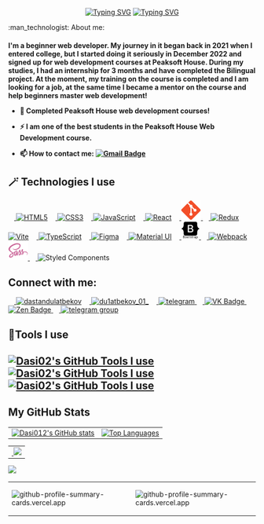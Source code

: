 
<!-- Hi ![](https://user-images.githubusercontent.com/18350557/176309783-0785949b-9127-417c-8b55-ab5a4333674e.gif)My name is Dastan Dulatbekov
===========================================================================================================================================
 -->

 <p align="center">
<a href="https://git.io/typing-svg"><img src="https://readme-typing-svg.herokuapp.com?font=Fira+Code&weight=500&size=40&duration=1&pause=1000&center=true&repeat=false&width=510&height=60&lines=Dastan+Dulatbekov" alt="Typing SVG" /></a>
<a href="https://git.io/typing-svg"><img src="https://readme-typing-svg.herokuapp.com?font=Fira+Code&weight=500&pause=100&center=true&width=510&lines=I+am+a+front-end+developer+from+Kyrgyzstan" alt="Typing SVG" /></a>
</p>
 <p>
  :man_technologist: About me:
  <h4>
   
  I'm a beginner web developer. My journey in it began back in 2021 when I entered college, but I started doing it seriously in December 2022 and signed up for web development courses at Peaksoft House. During my studies, I had an internship for 3 months and have completed the Bilingual project. At the moment, my training on the course is completed and I am looking for a job, at the same time I became a mentor on the course and help beginners master web development!

- :seedling: Completed Peaksoft House web development courses!

- :zap: I am one of the best students in the Peaksoft House Web Development course.

- :mailbox: How to contact me: [![Gmail Badge](https://img.shields.io/badge/-Gmail-red?style=flat&logo=Gmail&logoColor=white)](mailto:datandulatbekuulu@gmail.com)
  </h4>
</p>
<h2>🪄 Technologies I use</h2>
<p align="left">
  <a href="https://developer.mozilla.org/en-US/docs/Glossary/HTML5" target="_blank" rel="noreferrer">  <img width="12" /> <img src="https://raw.githubusercontent.com/danielcranney/readme-generator/main/public/icons/skills/html5-colored.svg" width="36" height="36" alt="HTML5" /></a>
  <a href="https://www.w3.org/TR/CSS/#css" target="_blank" rel="noreferrer">  <img width="12" /> <img src="https://raw.githubusercontent.com/danielcranney/readme-generator/main/public/icons/skills/css3-colored.svg" width="36" height="36" alt="CSS3" /></a>
<a href="https://developer.mozilla.org/en-US/docs/Web/JavaScript" target="_blank" rel="noreferrer">  <img width="12" /> <img src="https://raw.githubusercontent.com/danielcranney/readme-generator/main/public/icons/skills/javascript-colored.svg" width="36" height="36" alt="JavaScript" /></a>
<a href="https://reactjs.org/" target="_blank" rel="noreferrer">  <img width="12" /> <img src="https://raw.githubusercontent.com/danielcranney/readme-generator/main/public/icons/skills/react-colored.svg" width="36" height="36" alt="React" /></a>
 <a href='https://git-scm.com/'>  <img width="12" />
  <img src="https://github.com/devicons/devicon/blob/master/icons/git/git-original.svg" title="git" alt="git" width="40" height="40"/>
  <a/>
<a href="https://redux.js.org/" target="_blank" rel="noreferrer">  <img width="12" /> <img src="https://raw.githubusercontent.com/danielcranney/readme-generator/main/public/icons/skills/redux-colored.svg" width="36" height="36" alt="Redux" /></a>
<a href="https://vitejs.dev/" target="_blank" rel="noreferrer">  <img width="12" /> <img src="https://raw.githubusercontent.com/danielcranney/readme-generator/main/public/icons/skills/vite-colored.svg" width="36" height="36" alt="Vite" /></a>
<a href="https://www.typescriptlang.org/" target="_blank" rel="noreferrer">  <img width="12" /> <img src="https://raw.githubusercontent.com/danielcranney/readme-generator/main/public/icons/skills/typescript-colored.svg" width="36" height="36" alt="TypeScript" /></a>
<a href="https://www.figma.com/" target="_blank" rel="noreferrer">  <img width="12" /> <img src="https://raw.githubusercontent.com/danielcranney/readme-generator/main/public/icons/skills/figma-colored.svg" width="36" height="36" alt="Figma" /></a>
<a href="https://mui.com/" target="_blank" rel="noreferrer">  <img width="12" /> <img src="https://raw.githubusercontent.com/danielcranney/readme-generator/main/public/icons/skills/materialui-colored.svg" width="36" height="36" alt="Material UI" /></a>
 <a href="https://getbootstrap.com" target="_blank" rel="noreferrer">  <img width="12" />  <img src="https://raw.githubusercontent.com/devicons/devicon/master/icons/bootstrap/bootstrap-plain-wordmark.svg" alt="bootstrap" width="36" height="36"/> </a>
<a href="https://webpack.js.org/" target="_blank" rel="noreferrer">  <img width="12" /> <img src="https://raw.githubusercontent.com/danielcranney/readme-generator/main/public/icons/skills/webpack-colored.svg" width="36" height="36" alt="Webpack" /></a>
<a href="https://sass-lang.com" target="_blank" rel="noreferrer">  <img width="12" /> <img src="https://raw.githubusercontent.com/devicons/devicon/master/icons/sass/sass-original.svg" alt="sass" width="40" height="40"/> </a>
 <a href="https://styled-components.com/" target="_blank">   <img width="12" /> </a> <img src="https://profilinator.rishav.dev/skills-assets/styled-components.png" alt="Styled Components"  height="36" /></a>
</p>

<h2>Connect with me:</h2>
<div align="center>
<p align="left">
<a href="https://linkedin.com/in/dastandulatbekov" target="blank">   <img width="12" />  <img src="https://raw.githubusercontent.com/rahuldkjain/github-profile-readme-generator/master/src/images/icons/Social/linked-in-alt.svg" alt="dastandulatbekov" height="36" width="36" /></a>
<a href="https://instagram.com/du1atbekov_01_" target="blank">   <img width="12" />  <img src="https://raw.githubusercontent.com/rahuldkjain/github-profile-readme-generator/master/src/images/icons/Social/instagram.svg" alt="du1atbekov_01_" height="36" width="36" /></a>
 <a href="https://web.telegram.org/a/#-1001518139662" target="_blank">   <img width="12" /> 
 <img  src="https://static-00.iconduck.com/assets.00/telegram-icon-2048x2048-l6ni6sux.png" width="36" height="36" alt="telegram"/> </a>
    <a href="https://vk.com/f1ll_zzz" target="_blank">   <img width="12" /> 
      <img src="https://cdn-icons-png.flaticon.com/512/145/145813.png" width="36" height="36" alt="VK Badge"/>
    </a>
    <a href="https://dzen.ru/tehnomaniak" target="_blank">   <img width="12" /> 
      <img src="https://upload.wikimedia.org/wikipedia/commons/thumb/a/ab/Yandex_Zen_logo_icon.svg/1024px-Yandex_Zen_logo_icon.svg.png" width="36" height="36" alt="Zen Badge"/>
 </a>
   <a href="https://t.me/tehnomaniak07" target="_blank">   <img width="12" /> 
      <img src="https://cdn-icons-png.flaticon.com/512/2111/2111646.png" width="36" height="36" alt="telegram group" />
    </a> 
</p>
</div>
<h2> 🧰Tools I use<h2/>
<p align='left'> 
<a href="https://code.visualstudio.com/">
 <img src="https://skills.thijs.gg/icons?i=vscode" alt="Dasi02's GitHub Tools I use" />
</a>
<a href="https://www.figma.com/ui-design-tool/">
 <img src="https://skills.thijs.gg/icons?i=figma" alt="Dasi02's GitHub Tools I use" />
</a>
<a href="https://firebase.google.com/">
 <img src="https://skills.thijs.gg/icons?i=firebase" alt="Dasi02's GitHub Tools I use" />
</a>
</p>

<h2>
<b>My GitHub Stats</b>
</h2>
<table>
  <tr>
    <td>
      <a href="http://www.github.com/Dasi012"><img src="https://github-readme-stats.vercel.app/api?username=Dasi012&show_icons=true&hide=&count_private=true&title_color=0891b2&text_color=ffffff&icon_color=0891b2&bg_color=1c1917&hide_border=true&show_icons=true" alt="Dasi012's GitHub stats" /></a>
    </td>
    <td>
      <a href="https://github.com/Dasi012" align="right"><img src="https://github-readme-stats.vercel.app/api/top-langs/?username=Dasi012&langs_count=10&title_color=0891b2&text_color=ffffff&icon_color=0891b2&bg_color=1c1917&hide_border=true&locale=en&custom_title=Top%20%Languages" alt="Top Languages" /></a>
    </td>
  </tr>
</table>
<table>
 <tr>
     <td>
    <a href="http://www.github.com/Dasi012" >&nbsp;<img src="https://github-readme-streak-stats.herokuapp.com/?user=Dasi012&stroke=ffffff&background=1c1917&ring=0891b2&fire=0891b2&currStreakNum=ffffff&currStreakLabel=0891b2&sideNums=ffffff&sideLabels=ffffff&dates=ffffff&hide_border=true" /></a>
   </td>
 </tr>
</table>

![](http://github-profile-summary-cards.vercel.app/api/cards/profile-details?username=Dasi012&theme=github_dark)

<table >
  <tr>
    <td>
     <p>
     <img src="http://github-profile-summary-cards.vercel.app/api/cards/repos-per-language?username=Dasi012&theme=github_dark" alt="github-profile-summary-cards.vercel.app"/>
     </p>
    </td>
    <td>
     <p>
     <img src="http://github-profile-summary-cards.vercel.app/api/cards/most-commit-language?username=Dasi012&theme=github_dark" alt="github-profile-summary-cards.vercel.app" />
     </p>
    </td>
  </tr>
<table/>

<!-- ### 💻 Пройденные курсы:

| Курсы                                                           | Дата              |
| ----------------------------------------------------------------| :---------------: |
| netology.ru/Старт в программировании                            | 02/2022 - 03/2022 |
| stepik.org/Основы программирования на C. Задачи.                | 02/2022 - 03/2022 |
| netology.ru/Основы верстки сайта                                | 02/2022 - 03/2022 |
| netology.ru/Первые шаги в JavaScript: создаём сайт и приложение | 02/2022 - 03/2022 |
| stepik.org/Веб-разработка для начинающих: HTML и CSS            | 02/2022 - 03/2022 |
| stepik.org/JavaScript для начинающих                            | 01/2023 - 01/2023 |
| stepik.org/Web-технологии: начальный уровень                    | 01/2023 - 01/2023 |
| practicum.yandex/Факультет Веб разработки                       | 05/2022 - xx/2023 |

--- -->
